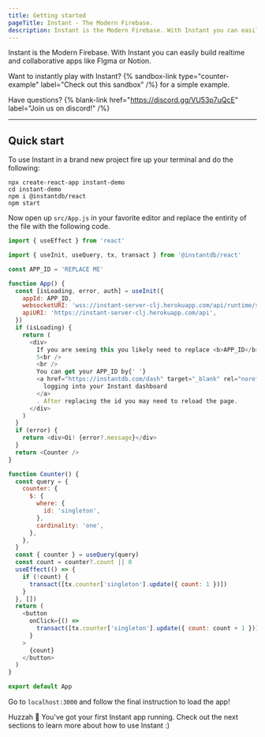 ```yaml
---
title: Getting started
pageTitle: Instant - The Modern Firebase.
description: Instant is the Modern Firebase. With Instant you can easily build realtime and collaborative apps like FIgma or Notion.
---
```


Instant is the Modern Firebase. With Instant you can easily build realtime and collaborative apps like FIgma or Notion.

Want to instantly play with Instant? {% sandbox-link type="counter-example" label="Check out this sandbox" /%} for a simple example.

Have questions? {% blank-link href="https://discord.gg/VU53p7uQcE" label="Join us on discord!" /%}

---

## Quick start

To use Instant in a brand new project fire up your terminal and do the following:

```shell
npx create-react-app instant-demo
cd instant-demo
npm i @instantdb/react
npm start
```

Now open up `src/App.js` in your favorite editor and replace the entirity of the file with the following code.

```javascript
import { useEffect } from 'react'

import { useInit, useQuery, tx, transact } from '@instantdb/react'

const APP_ID = 'REPLACE ME'

function App() {
  const [isLoading, error, auth] = useInit({
    appId: APP_ID,
    websocketURI: 'wss://instant-server-clj.herokuapp.com/api/runtime/sync',
    apiURI: 'https://instant-server-clj.herokuapp.com/api',
  })
  if (isLoading) {
    return (
      <div>
        If you are seeing this you likely need to replace <b>APP_ID</b> on line
        5<br />
        <br />
        You can get your APP_ID by{' '}
        <a href="https://instantdb.com/dash" target="_blank" rel="noreferrer">
          logging into your Instant dashboard
        </a>
        . After replacing the id you may need to reload the page.
      </div>
    )
  }
  if (error) {
    return <div>Oi! {error?.message}</div>
  }
  return <Counter />
}

function Counter() {
  const query = {
    counter: {
      $: {
        where: {
          id: 'singleton',
        },
        cardinality: 'one',
      },
    },
  }
  const { counter } = useQuery(query)
  const count = counter?.count || 0
  useEffect(() => {
    if (!count) {
      transact([tx.counter['singleton'].update({ count: 1 })])
    }
  }, [])
  return (
    <button
      onClick={() =>
        transact([tx.counter['singleton'].update({ count: count + 1 })])
      }
    >
      {count}
    </button>
  )
}

export default App
```

Go to `localhost:3000` and follow the final instruction to load the app!

Huzzah 🎉 You've got your first Instant app running. Check out the next sections to learn more about how to use Instant :)
